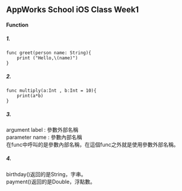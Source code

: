 AppWorks School iOS Class Week1
---
#### Function
##### 1.
```swift=
func greet(person name: String){
    print ("Hello,\(name)")
}
```
##### 2. 
```swift=
func multiply(a:Int , b:Int = 10){
    print(a*b)
}
```
##### 3.
argument label : 參數外部名稱    
parameter name : 參數內部名稱    
在func中呼叫的是參數內部名稱，在這個func之外就是使用參數外部名稱。
##### 4.
birthday()返回的是String，字串。    
payment()返回的是Double，浮點數。
